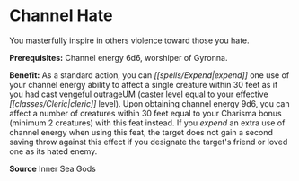 ﻿---
cssclass: [feats]

---
# Channel Hate

You masterfully inspire in others violence toward those you hate.

**Prerequisites:** Channel energy 6d6, worshiper of Gyronna.

**Benefit:** As a standard action, you can _[[spells/Expend|expend]]_ one use of your channel energy ability to affect a single creature within 30 feet as if you had cast vengeful outrageUM (caster level equal to your effective _[[classes/Cleric|cleric]]_ level). Upon obtaining channel energy 9d6, you can affect a number of creatures within 30 feet equal to your Charisma bonus (minimum 2 creatures) with this feat instead. If you _expend_ an extra use of channel energy when using this feat, the target does not gain a second saving throw against this effect if you designate the target's friend or loved one as its hated enemy.

**Source** Inner Sea Gods